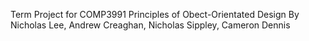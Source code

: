 Term Project for COMP3991 Principles of Obect-Orientated Design
By Nicholas Lee, Andrew Creaghan, Nicholas Sippley, Cameron Dennis